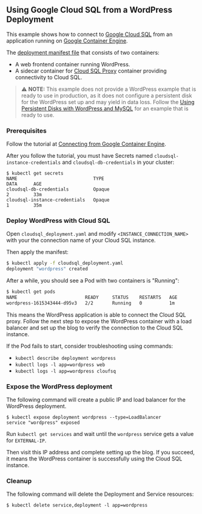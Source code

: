 ## Using Google Cloud SQL from a WordPress Deployment

This example shows how to connect to
[Google Cloud SQL](https://cloud.google.com/sql/docs/) from an application
running on [Google Container Engine](https://cloud.google.com/container-engine).

The [deployment manifest file](cloudsql_deployment.yaml)
that consists of two containers:

- A web frontend container running WordPress.
- A sidecar container for
  [Cloud SQL Proxy](https://github.com/GoogleCloudPlatform/cloudsql-proxy/)
  container providing connectivity to Cloud SQL.

> :warning: **NOTE:** This example does not provide a WordPress example that is
ready to use in production, as it does not configure a persistent disk for the
WordPress set up and may yield in data loss.
> Follow the [Using Persistent Disks with WordPress and
MySQL](https://cloud.google.com/container-engine/docs/tutorials/persistent-disk) for an example that is ready to use.

### Prerequisites

Follow the tutorial at [Connecting from Google Container
Engine](https://cloud.google.com/sql/docs/mysql/connect-container-engine).

After you follow the tutorial, you must have Secrets named
`cloudsql-instance-credentials` and `cloudsql-db-credentials` in your cluster:

```
$ kubectl get secrets
NAME                            TYPE                                  DATA      AGE
cloudsql-db-credentials         Opaque                                2         33m
cloudsql-instance-credentials   Opaque                                1         35m
```

### Deploy WordPress with Cloud SQL

Open `cloudsql_deployment.yaml` and modify `<INSTANCE_CONNECTION_NAME>` with
your the connection name of your Cloud SQL instance.

Then apply the manifest:

```sh
$ kubectl apply -f cloudsql_deployment.yaml
deployment "wordpress" created
```

After a while, you should see a Pod with two containers is "Running":

```sh
$ kubectl get pods
NAME                         READY     STATUS    RESTARTS   AGE
wordpress-1615343444-d95v3   2/2       Running   0          1m
```

This means the WordPress application is able to connect the Cloud SQL proxy.
Follow the next step to expose the WordPress container with a load balancer and
set up the blog to verify the connection to the Cloud SQL instance.

If the Pod fails to start, consider troubleshooting using commands:
- `kubectl describe deployment wordpress`
- `kubectl logs -l app=wordpress web`
- `kubectl logs -l app=wordpress cloufsq`


### Expose the WordPress deployment

The following command will create a public IP and load balancer for the
WordPress deployment.

```
$ kubectl expose deployment wordpress --type=LoadBalancer
service "wordpress" exposed
```

Run `kubectl get services` and wait until the `wordpress` service gets a value
for `EXTERNAL-IP`.

Then visit this IP address and complete setting up the blog. If you succeed,
it means the WordPress container is successfully using the Cloud SQL instance.

### Cleanup

The following command will delete the Deployment and Service resources:

```
$ kubectl delete service,deployment -l app=wordpress
```
